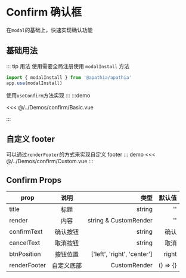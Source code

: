 # Confirm 确认框

在`modal`的基础上，快速实现确认功能
## 基础用法

::: tip 用法
使用需要全局注册使用 `modalInstall` 方法
```js
import { modalInstall } from '@apathia/apathia'
app.use(modalInstall)
```
使用` useConfirm `方法实现
:::
:::demo

<<< @/../Demos/confirm/Basic.vue

:::

## 自定义 footer 
可以通过` renderFooter `的方式来实现自定义 footer 
::: demo
<<< @/../Demos/confirm/Custom.vue
:::

## Confirm Props

| prop      |     说明     |           类型 | 默认值 |
| --------- | :----------: | -------------: | -----: |
| title        | 标题 |  string | '' |
| render        | 内容 |  string & CustomRender | '' |
| confirmText        | 确认按钮 |  string | 确认 |
| cancelText        | 取消按钮 |  string | 取消 |
| btnPosition        | 按钮位置 |  ['left', 'right', 'center'] | right |
| renderFooter        | 自定义底部 |  CustomRender | () => {} |
